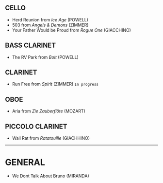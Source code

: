 ## CELLO
- Herd Reunion from *Ice Age* (POWELL)
- 503 from *Angels & Demons* (ZIMMER)
- Your Father Would be Proud from *Rogue One* (GIACCHINO)

## BASS CLARINET
- The RV Park from *Bolt* (POWELL)

## CLARINET
- Run Free from *Spirit* (ZIMMER) `In progress`

## OBOE
- Aria from *Zie Zauberflöte* (MOZART)

## PICCOLO CLARINET
- Wall Rat from *Ratatouille* (GIACHHINO)

---

# GENERAL
- We Dont Talk About Bruno (MIRANDA)
